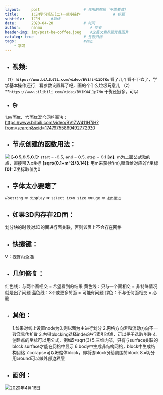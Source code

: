 ```yaml
---
layout:     post                    # 使用的布局（不需要改）
title:      ICEM学习笔记(二)一些小操作               # 标题 
subtitle:   ICEM	 #副标
date:       2020-04-20              # 时间
author:     nanmu                      # 作者
header-img: img/post-bg-coffee.jpeg    #这篇文章标题背景图片
catalog: true                       # 是否归档
tags:                               #标签
    - 学习
---
```

* ## 视频:

（1）**`https://www.bilibili.com/video/BV1ht411D7Ks`**
看了几个看不下去了，学学基本操作还行，看参数设置算了吧，画的个什么垃圾玩意儿
（2）**`https://www.bilibili.com/video/BV1KW411p7Nn`
干货还挺多，可以

* ### 杂

 1.四面体、六面体混合网格画法： https://www.bilibili.com/video/BV1ZW411H7jH?from=search&seid=17479755869492772920 



* ##  **节点创建的函数用法：**
![](https://upload-images.jianshu.io/upload_images/22945609-cc6e468ae37b8c92.png?imageMogr2/auto-orient/strip%7CimageView2/2/w/1240)
**[-0.5,0.5,0.1]:**
start = -0.5, end = 0.5, step = 0.1
**[m]:**
m为上面公式取的点，直接带入x坐标
**[sqrt((0.1+m^2)/3.14)]:**
用m来获得f(m),赋值给对应的Y坐标
**[0]:**
Z坐标取值为0
* ## 字体太小要瞎了
#`setting` => `display` => `select icon size` =>`Huge` => `退出重进`
* ## 如果3D内存在2D面：
划分块的时候对2D的面进行面关联，否则该面上不会存在网格
* ## 快捷键：
V：视野内全选
* ## 几何修复：
红色线：与两个面相交 = 希望看到的结果
黄色线：只与一个面相交 = 非特殊情况就是出了问题
蓝色线：3个或更多的面 = 可能有问题
绿色：不与任何面相交 = 必删


* ## 其他：
  1.如果对线上设置node为0.则以面为主进行划分
  2.网格方向若和流动方向不一致容易伪扩散
  3.右键blocking选择index进行索引过滤，可以便于选取关联
  4.创建点的坐标可以用公式，例如5*sqrt(3)
  5.三维内部，只有与surface关联的block surface才能在网格中显示
  6.body中生成非结构网格，block中生成结构网格
  7.collapse可以坍缩体block，即将该block分给周围的block
  8.o切分用around可以做外部边界层
  
* ## 画例：
![2020年4月16日](https://upload-images.jianshu.io/upload_images/22945609-7382a0438784933a.png?imageMogr2/auto-orient/strip%7CimageView2/2/w/1240)
